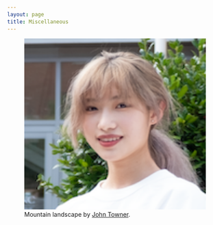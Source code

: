 ```yaml
---
layout: page
title: Miscellaneous
---
```


<html>
      <figure>
        <img src="/assets/logo_wrapper.png"
          loading="lazy" alt="Mountain landscape" width="600" height="400" />
        <figcaption>
          Mountain landscape by
          <a href="https://unsplash.com/@heytowner">John Towner</a>.
        </figcaption>
      </figure>
</html>
